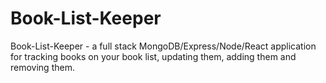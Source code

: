 # Book-List-Keeper
Book-List-Keeper - a full stack MongoDB/Express/Node/React application for tracking books on your book list, updating them, adding them and removing them.
